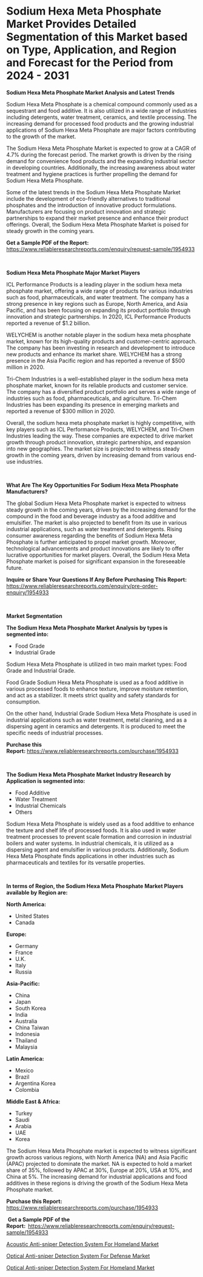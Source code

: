 <p><h1>Sodium Hexa Meta Phosphate Market Provides Detailed Segmentation of this Market based on Type, Application, and Region and Forecast for the Period from 2024 - 2031</h1></p><p><strong>Sodium Hexa Meta Phosphate Market Analysis and Latest Trends</strong></p>
<p><p>Sodium Hexa Meta Phosphate is a chemical compound commonly used as a sequestrant and food additive. It is also utilized in a wide range of industries including detergents, water treatment, ceramics, and textile processing. The increasing demand for processed food products and the growing industrial applications of Sodium Hexa Meta Phosphate are major factors contributing to the growth of the market.</p><p>The Sodium Hexa Meta Phosphate Market is expected to grow at a CAGR of 4.7% during the forecast period. The market growth is driven by the rising demand for convenience food products and the expanding industrial sector in developing countries. Additionally, the increasing awareness about water treatment and hygiene practices is further propelling the demand for Sodium Hexa Meta Phosphate.</p><p>Some of the latest trends in the Sodium Hexa Meta Phosphate Market include the development of eco-friendly alternatives to traditional phosphates and the introduction of innovative product formulations. Manufacturers are focusing on product innovation and strategic partnerships to expand their market presence and enhance their product offerings. Overall, the Sodium Hexa Meta Phosphate Market is poised for steady growth in the coming years.</p></p>
<p><strong>Get a Sample PDF of the Report:&nbsp;</strong> <a href="https://www.reliableresearchreports.com/enquiry/request-sample/1954933">https://www.reliableresearchreports.com/enquiry/request-sample/1954933</a></p>
<p>&nbsp;</p>
<p><strong>Sodium Hexa Meta Phosphate Major Market Players</strong></p>
<p><p>ICL Performance Products is a leading player in the sodium hexa meta phosphate market, offering a wide range of products for various industries such as food, pharmaceuticals, and water treatment. The company has a strong presence in key regions such as Europe, North America, and Asia Pacific, and has been focusing on expanding its product portfolio through innovation and strategic partnerships. In 2020, ICL Performance Products reported a revenue of $1.2 billion.</p><p>WELYCHEM is another notable player in the sodium hexa meta phosphate market, known for its high-quality products and customer-centric approach. The company has been investing in research and development to introduce new products and enhance its market share. WELYCHEM has a strong presence in the Asia Pacific region and has reported a revenue of $500 million in 2020.</p><p>Tri-Chem Industries is a well-established player in the sodium hexa meta phosphate market, known for its reliable products and customer service. The company has a diversified product portfolio and serves a wide range of industries such as food, pharmaceuticals, and agriculture. Tri-Chem Industries has been expanding its presence in emerging markets and reported a revenue of $300 million in 2020.</p><p>Overall, the sodium hexa meta phosphate market is highly competitive, with key players such as ICL Performance Products, WELYCHEM, and Tri-Chem Industries leading the way. These companies are expected to drive market growth through product innovation, strategic partnerships, and expansion into new geographies. The market size is projected to witness steady growth in the coming years, driven by increasing demand from various end-use industries.</p></p>
<p>&nbsp;</p>
<p><strong>What Are The Key Opportunities For Sodium Hexa Meta Phosphate Manufacturers?</strong></p>
<p><p>The global Sodium Hexa Meta Phosphate market is expected to witness steady growth in the coming years, driven by the increasing demand for the compound in the food and beverage industry as a food additive and emulsifier. The market is also projected to benefit from its use in various industrial applications, such as water treatment and detergents. Rising consumer awareness regarding the benefits of Sodium Hexa Meta Phosphate is further anticipated to propel market growth. Moreover, technological advancements and product innovations are likely to offer lucrative opportunities for market players. Overall, the Sodium Hexa Meta Phosphate market is poised for significant expansion in the foreseeable future.</p></p>
<p><strong>Inquire or Share Your Questions If Any Before Purchasing This Report:</strong> <a href="https://www.reliableresearchreports.com/enquiry/pre-order-enquiry/1954933">https://www.reliableresearchreports.com/enquiry/pre-order-enquiry/1954933</a></p>
<p>&nbsp;</p>
<p><strong>Market Segmentation</strong></p>
<p><strong>The Sodium Hexa Meta Phosphate Market Analysis by types is segmented into:</strong></p>
<p><ul><li>Food Grade</li><li>Industrial Grade</li></ul></p>
<p><p>Sodium Hexa Meta Phosphate is utilized in two main market types: Food Grade and Industrial Grade. </p><p>Food Grade Sodium Hexa Meta Phosphate is used as a food additive in various processed foods to enhance texture, improve moisture retention, and act as a stabilizer. It meets strict quality and safety standards for consumption. </p><p>On the other hand, Industrial Grade Sodium Hexa Meta Phosphate is used in industrial applications such as water treatment, metal cleaning, and as a dispersing agent in ceramics and detergents. It is produced to meet the specific needs of industrial processes.</p></p>
<p><strong>Purchase this Report:&nbsp;</strong><a href="https://www.reliableresearchreports.com/purchase/1954933">https://www.reliableresearchreports.com/purchase/1954933</a></p>
<p>&nbsp;</p>
<p><strong>The Sodium Hexa Meta Phosphate Market Industry Research by Application is segmented into:</strong></p>
<p><ul><li>Food Additive</li><li>Water Treatment</li><li>Industrial Chemicals</li><li>Others</li></ul></p>
<p><p>Sodium Hexa Meta Phosphate is widely used as a food additive to enhance the texture and shelf life of processed foods. It is also used in water treatment processes to prevent scale formation and corrosion in industrial boilers and water systems. In industrial chemicals, it is utilized as a dispersing agent and emulsifier in various products. Additionally, Sodium Hexa Meta Phosphate finds applications in other industries such as pharmaceuticals and textiles for its versatile properties.</p></p>
<p>&nbsp;</p>
<p><strong>In terms of Region, the Sodium Hexa Meta Phosphate Market Players available by Region are:</strong></p>
<p>
    <p> <strong> North America: </strong>
        <ul>
            <li>United States</li>
            <li>Canada</li>
        </ul>
        </p> 
    <p> <strong> Europe: </strong>
        <ul>
            <li>Germany</li>
            <li>France</li>
            <li>U.K.</li>
            <li>Italy</li>
            <li>Russia</li>
        </ul>
        </p> 
    <p> <strong> Asia-Pacific: </strong>
        <ul>
            <li>China</li>
            <li>Japan</li>
            <li>South Korea</li>
            <li>India</li>
            <li>Australia</li>
            <li>China Taiwan</li>
            <li>Indonesia</li>
            <li>Thailand</li>
            <li>Malaysia</li>
        </ul>
        </p> 
    <p> <strong> Latin America: </strong>
        <ul>
            <li>Mexico</li>
            <li>Brazil</li>
            <li>Argentina Korea</li>
            <li>Colombia</li>
        </ul>
        </p> 
    <p> <strong> Middle East & Africa: </strong>
        <ul>
            <li>Turkey</li>
            <li>Saudi</li>
            <li>Arabia</li>
            <li>UAE</li>
            <li>Korea</li>
        </ul>
    </p>
    </p>
<p><p>The Sodium Hexa Meta Phosphate market is expected to witness significant growth across various regions, with North America (NA) and Asia Pacific (APAC) projected to dominate the market. NA is expected to hold a market share of 35%, followed by APAC at 30%, Europe at 20%, USA at 10%, and China at 5%. The increasing demand for industrial applications and food additives in these regions is driving the growth of the Sodium Hexa Meta Phosphate market.</p></p>
<p><strong>Purchase this Report: </strong><a href="https://www.reliableresearchreports.com/purchase/1954933">https://www.reliableresearchreports.com/purchase/1954933</a></p>
<p>&nbsp;<strong>Get a Sample PDF of the Report:&nbsp;&nbsp;</strong><a href="https://www.reliableresearchreports.com/enquiry/request-sample/1954933">https://www.reliableresearchreports.com/enquiry/request-sample/1954933</a></p>
<p><strong></strong></p>
<p><p><a href="https://view.publitas.com/reportprime-1/acoustic-anti-sniper-detection-system-for-homeland-market-research-report-reveals-the-latest-trends-and-opportunities-of-this-market-for-period-from-2023-2030/">Acoustic Anti-sniper Detection System For Homeland Market</a></p><p><a href="https://view.publitas.com/reportprime-1/optical-anti-sniper-detection-system-for-defense-market-size-market-share-and-global-market-analysis-report-2023-2030/">Optical Anti-sniper Detection System For Defense Market</a></p><p><a href="https://view.publitas.com/reportprime-1/optical-anti-sniper-detection-system-for-homeland-market-size-growth-and-forecast-from-2023-2030/">Optical Anti-sniper Detection System For Homeland Market</a></p></p>